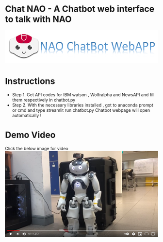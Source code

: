 # Chat NAO - A Chatbot web interface to talk with NAO
![Alt Text](nao_bg.png)
# Instructions 

 - Step 1. Get API codes for IBM watson , Wolfralpha and NewsAPI and fill them respectively in chatbot.py
 - Step 2. With the necessary libraries installed , got to anaconda prompt or cmd and type streamlit run chatbot.py
 Chatbot webpage will open automatically !
 
 
# Demo Video
Click the below image for video
<a href="https://youtu.be/bir4pzroIvw" title="Chat NAO demo"><img src="video.png" alt="Alternate Text" /></a>
